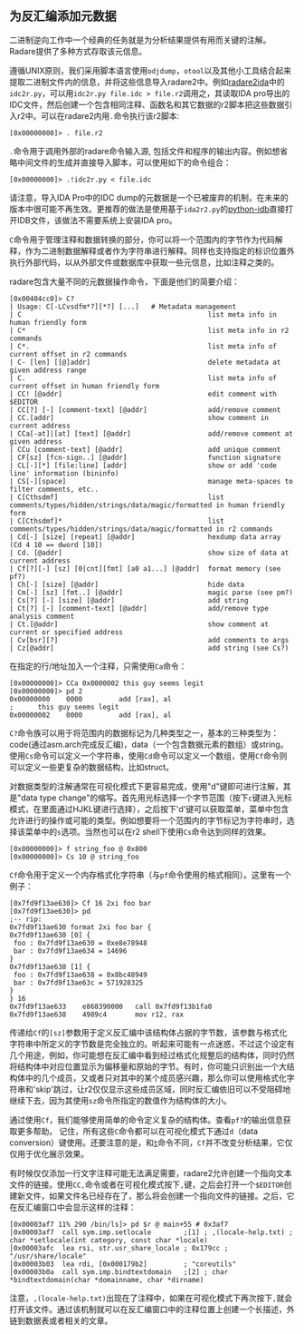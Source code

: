 ## 为反汇编添加元数据
二进制逆向工作中一个经典的任务就是为分析结果提供有用而关键的注解。
Radare提供了多种方式存取该元信息。

遵循UNIX原则，我们采用脚本语言使用`odjdump`，`otool`以及其他小工具结合起来提取二进制文件内的信息，并将这些信息导入radare2中。例如[radare2ida](https://github.com/radareorg/radare2ida)中的`idc2r.py`，可以用`idc2r.py file.idc > file.r2`调用之，其读取IDA pro导出的IDC文件，然后创建一个包含相同注释、函数名和其它数据的r2脚本把这些数据引入r2中。可以在radare2内用`.`命令执行该r2脚本:
```
[0x00000000]> . file.r2
```

`.`命令用于调用外部的radare命令输入源, 包括文件和程序的输出内容。例如想省略中间文件的生成并直接导入脚本，可以使用如下的命令组合：
```
[0x00000000]> .!idc2r.py < file.idc
```

请注意，导入IDA Pro中的IDC dump的元数据是一个已被废弃的机制，在未来的版本中很可能不再生效。更推荐的做法是使用基于`ida2r2.py`的[python-idb](https://github.com/williballenthin/python-idb)直接打开IDB文件，该做法不需要系统上安装IDA pro。

`C`命令用于管理注释和数据转换的部分，你可以将一个范围内的字节作为代码解释，作为二进制数据解释或者作为字符串进行解释。同样也支持指定的标识位置外执行外部代码，以从外部文件或数据库中获取一些元信息，比如注释之类的。

radare包含大量不同的元数据操作命令，下面是他们的简要介绍：

```
[0x00404cc0]> C?
| Usage: C[-LCvsdfm*?][*?] [...]   # Metadata management
| C                                              list meta info in human friendly form
| C*                                             list meta info in r2 commands
| C*.                                            list meta info of current offset in r2 commands
| C- [len] [[@]addr]                             delete metadata at given address range
| C.                                             list meta info of current offset in human friendly form
| CC! [@addr]                                    edit comment with $EDITOR
| CC[?] [-] [comment-text] [@addr]               add/remove comment
| CC.[addr]                                      show comment in current address
| CCa[-at]|[at] [text] [@addr]                   add/remove comment at given address
| CCu [comment-text] [@addr]                     add unique comment
| CF[sz] [fcn-sign..] [@addr]                    function signature
| CL[-][*] [file:line] [addr]                    show or add 'code line' information (bininfo)
| CS[-][space]                                   manage meta-spaces to filter comments, etc..
| C[Cthsdmf]                                     list comments/types/hidden/strings/data/magic/formatted in human friendly form
| C[Cthsdmf]*                                    list comments/types/hidden/strings/data/magic/formatted in r2 commands
| Cd[-] [size] [repeat] [@addr]                  hexdump data array (Cd 4 10 == dword [10])
| Cd. [@addr]                                    show size of data at current address
| Cf[?][-] [sz] [0|cnt][fmt] [a0 a1...] [@addr]  format memory (see pf?)
| Ch[-] [size] [@addr]                           hide data
| Cm[-] [sz] [fmt..] [@addr]                     magic parse (see pm?)
| Cs[?] [-] [size] [@addr]                       add string
| Ct[?] [-] [comment-text] [@addr]               add/remove type analysis comment
| Ct.[@addr]                                     show comment at current or specified address
| Cv[bsr][?]                                     add comments to args
| Cz[@addr]                                      add string (see Cs?)
```

在指定的行/地址加入一个注释，只需使用`Ca`命令：

```
[0x00000000]> CCa 0x0000002 this guy seems legit
[0x00000000]> pd 2
0x00000000    0000         add [rax], al
;      this guy seems legit
0x00000002    0000         add [rax], al
```

`C?`命令族可以用于将范围内的数据标记为几种类型之一，基本的三种类型为：code(通过asm.arch完成反汇编)，data（一个包含数据元素的数组）或string。使用`Cs`命令可以定义一个字符串，使用`Cd`命令可以定义一个数组，使用`Cf`命令则可以定义一些更复杂的数据结构，比如struct。

对数据类型的注解通常在可视化模式下更容易完成，使用"d"键即可进行注解，其是"data type change"的缩写。首先用光标选择一个字节范围（按下`c`键进入光标模式，在里面通过HJKL键进行选择），之后按下'd'键可以获取菜单，菜单中包含允许进行的操作或可能的类型。例如想要将一个范围内的字节标记为字符串时，选择该菜单中的`s`选项。当然也可以在r2 shell下使用`Cs`命令达到同样的效果。

```
[0x00000000]> f string_foo @ 0x800
[0x00000000]> Cs 10 @ string_foo
```

`Cf`命令用于定义一个内存格式化字符串（与`pf`命令使用的格式相同）。这里有一个例子：

```
[0x7fd9f13ae630]> Cf 16 2xi foo bar
[0x7fd9f13ae630]> pd
;-- rip:
0x7fd9f13ae630 format 2xi foo bar {
0x7fd9f13ae630 [0] {
 foo : 0x7fd9f13ae630 = 0xe8e78948
 bar : 0x7fd9f13ae634 = 14696
}
0x7fd9f13ae638 [1] {
 foo : 0x7fd9f13ae638 = 0x8bc48949
 bar : 0x7fd9f13ae63c = 571928325
}
} 16
0x7fd9f13ae633    e868390000   call 0x7fd9f13b1fa0
0x7fd9f13ae638    4989c4       mov r12, rax
```

传递给`Cf`的`[sz]`参数用于定义反汇编中该结构体占据的字节数，该参数与格式化字符串中所定义的字节数是完全独立的。听起来可能有一点迷惑，不过这个设定有几个用途，例如，你可能想在反汇编中看到经过格式化规整后的结构体，同时仍然将结构体中对应位置显示为偏移量和原始的字节。有时，你可能只识别出一个大结构体中的几个成员，又或者只对其中的某个成员感兴趣，那么你可以使用格式化字符串和'skip'跳过，让r2仅仅显示这些成员区域，同时反汇编依旧可以不受阻碍地继续下去，因为其使用`sz`命令所指定的数值作为结构体的大小。

通过使用`Cf`，我们能够使用简单的命令定义复杂的结构体。查看`pf?`的输出信息获取更多帮助。
记住，所有这些`C`命令都可以在可视化模式下通过`d`（data conversion）键使用。还要注意的是，和[`t`](../analysis/types.md)命令不同，`Cf`并不改变分析结果，它仅仅用于优化展示效果。

有时候仅仅添加一行文字注释可能无法满足需要，radare2允许创建一个指向文本文件的链接。使用`CC,`命令或者在可视化模式按下`,`键，之后会打开一个`$EDITOR`创建新文件，如果文件名已经存在了，那么将会创建一个指向文件的链接。之后，它在反汇编窗口中会显示这样的注释：

```
[0x00003af7 11% 290 /bin/ls]> pd $r @ main+55 # 0x3af7
│0x00003af7  call sym.imp.setlocale        ;[1] ; ,(locale-help.txt) ; char *setlocale(int category, const char *locale)
│0x00003afc  lea rsi, str.usr_share_locale ; 0x179cc ; "/usr/share/locale"
│0x00003b03  lea rdi, [0x000179b2]         ; "coreutils"
│0x00003b0a  call sym.imp.bindtextdomain   ;[2] ; char *bindtextdomain(char *domainname, char *dirname)
```

注意，`,(locale-help.txt)`出现在了注释中，如果在可视化模式下再次按下`,`就会打开该文件。通过该机制就可以在反汇编窗口中的注释位置上创建一个长描述，外链到数据表或者相关的文章。
